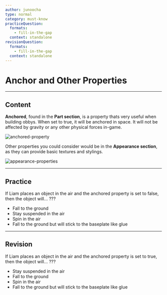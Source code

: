 ```yaml
---
author: junoocha
type: normal
category: must-know
practiceQuestion:
  formats:
    - fill-in-the-gap
  context: standalone
revisionQuestion:
  formats:
    - fill-in-the-gap
  context: standalone
---
```


# Anchor and Other Properties

---

## Content

**Anchored**, found in the **Part section**, is a property thats very useful when building obbys. When set to true, it will be anchored in space. It will not be affected by gravity or any other physical forces in-game.

![anchored-property](https://img.enkipro.com/0a246b29c1c062df30fa34bb23e29e7d.png)

Other properties you could consider would be in the **Appearance section**, as they can provide basic textures and stylings.

![appearance-properties](https://img.enkipro.com/b7b316751c17f96c930a43a112942a5a.png)

---

## Practice

If Liam places an object in the air and the anchored property is set to false, then the object will... ???

- Fall to the ground 
- Stay suspended in the air
- Spin in the air
- Fall to the ground but will stick to the baseplate like glue

---

## Revision

If Liam places an object in the air and the anchored property is set to true, then the object will... ???

- Stay suspended in the air
- Fall to the ground
- Spin in the air
- Fall to the ground but will stick to the baseplate like glue


